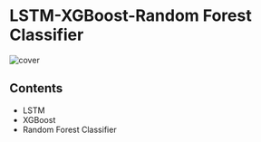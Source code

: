 # LSTM-XGBoost-Random Forest Classifier
![cover](C:\Users\negis\OneDrive\Pictures\git\cover.png)
## Contents
- LSTM
- XGBoost
- Random Forest Classifier
